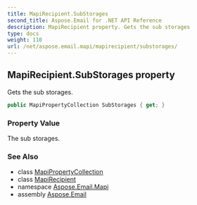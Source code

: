 ```yaml
---
title: MapiRecipient.SubStorages
second_title: Aspose.Email for .NET API Reference
description: MapiRecipient property. Gets the sub storages
type: docs
weight: 110
url: /net/aspose.email.mapi/mapirecipient/substorages/
---
```

## MapiRecipient.SubStorages property

Gets the sub storages.

```csharp
public MapiPropertyCollection SubStorages { get; }
```

### Property Value

The sub storages.

### See Also

* class [MapiPropertyCollection](../../mapipropertycollection/)
* class [MapiRecipient](../)
* namespace [Aspose.Email.Mapi](../../mapirecipient/)
* assembly [Aspose.Email](../../../)


